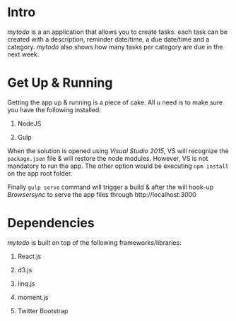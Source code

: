 # Intro
*mytodo* is a an application that allows you to create tasks. each task can be created with a description, reminder date/time, 
a due date/time and a category. *mytodo* also shows how many tasks per category are due in the next week.

# Get Up & Running
Getting the app up & running is a piece of cake. All u need is to make sure you have the following installed:

1. NodeJS

2. Gulp

When the solution is opened using *Visual Studio 2015*, VS will recognize the `package.json` file & will restore the node modules.
However, VS is not mandatory to run the app. The other option would be executing `npm install` on the app root folder.

Finally `gulp serve` command will trigger a build & after the will hook-up *Browsersync* to serve the app files through 
http://localhost:3000

# Dependencies
*mytodo* is built on top of the following frameworks/libraries:

1. React.js

2. d3.js

3. linq.js

4. moment.js

5. Twitter Bootstrap
